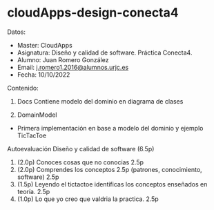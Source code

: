 # cloudApps-design-conecta4

Datos:
- Master: CloudApps
- Asignatura: Diseño y calidad de software. Práctica Conecta4.
- Alumno: Juan Romero González
- Email: j.romero1.2016@alumnos.urjc.es
- Fecha: 10/10/2022

Contenido:

1. Docs
Contiene modelo del dominio en diagrama de clases

2. DomainModel
- Primera implementación en base a modelo del dominio y ejemplo TicTacToe

Autoevaluación Diseño y calidad de software (6.5p)
1. (2.0p) Conoces cosas que no conocias 2.5p
2. (2.0p) Comprendes los conceptos 2.5p (patrones, conocimiento, software) 2.5p
3. (1.5p) Leyendo el tictactoe identificas los conceptos enseñados en teoría. 2.5p
4. (1.0p) Lo que yo creo que valdria la practica. 2.5p

